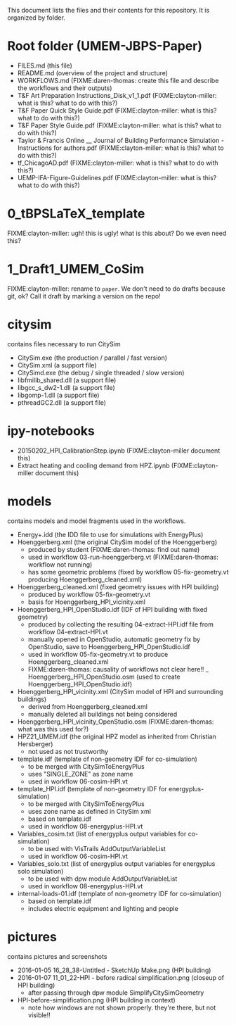 This document lists the files and their contents for this repository. It is organized by folder.

# Root folder (UMEM-JBPS-Paper)

- FILES.md (this file)
- README.md (overview of the project and structure)
- WORKFLOWS.md (FIXME:daren-thomas: create this file and describe the workflows and their outputs)
- T&F Art Preparation Instructions_Disk_v1_1.pdf (FIXME:clayton-miller: what is this? what to do with this?)
- T&F Paper Quick Style Guide.pdf (FIXME:clayton-miller: what is this? what to do with this?)
- T&F Paper Style Guide.pdf (FIXME:clayton-miller: what is this? what to do with this?)
- Taylor & Francis Online __ Journal of Building Performance Simulation - Instructions for authors.pdf (FIXME:clayton-miller: what is this? what to do with this?)
- tf_ChicagoAD.pdf (FIXME:clayton-miller: what is this? what to do with this?)
- UEMP-IFA-Figure-Guidelines.pdf (FIXME:clayton-miller: what is this? what to do with this?)

# 0_tBPSLaTeX_template

FIXME:clayton-miller: ugh! this is ugly! what is this about? Do we even need this?

# 1_Draft1_UMEM_CoSim

FIXME:clayton-miller: rename to `paper`. We don't need to do drafts because git, ok? Call it draft by marking a version on the repo!


# citysim

contains files necessary to run CitySim

- CitySim.exe (the production / parallel / fast version)
- CitySim.xml (a support file)
- CitySimd.exe (the debug / single threaded / slow version)
- libfmilib_shared.dll (a support file)
- libgcc_s_dw2-1.dll (a support file)
- libgomp-1.dll (a support file)
- pthreadGC2.dll (a support file)

# ipy-notebooks

- 20150202_HPI_CalibrationStep.ipynb (FIXME:clayton-miller document this)
- Extract heating and cooling demand from HPZ.ipynb (FIXME:clayton-miller document this)

# models

contains models and model fragments used in the workflows.

- Energy+.idd (the IDD file to use for simulations with EnergyPlus)
- Hoenggerberg.xml (the original CitySim model of the Hoenggerberg)
  - produced by student (FIXME:daren-thomas: find out name)
  - used in workflow 03-run-hoenggerberg.vt (FIXME:daren-thomas: workflow not running)
  - has some geometric problems (fixed by workflow 05-fix-geometry.vt producing Hoenggerberg_cleaned.xml)
- Hoenggerberg_cleaned.xml (fixed geometry issues with HPI building)
  - produced by workflow 05-fix-geometry.vt
  - basis for Hoenggerberg_HPI_vicinity.xml
- Hoenggerberg_HPI_OpenStudio.idf (IDF of HPI building with fixed geometry)
  - produced by collecting the resulting 04-extract-HPI.idf file from workflow 04-extract-HPI.vt
  - manually opened in OpenStudio, automatic geometry fix by OpenStudio, save to Hoenggerberg_HPI_OpenStudio.idf
  - used in workflow 05-fix-geometry.vt to produce Hoenggerberg_cleaned.xml
  - FIXME:daren-thomas: causality of workflows not clear here!!
_ Hoenggerberg_HPI_OpenStudio.osm (used to create Hoenggerberg_HPI_OpenStudio.idf)
- Hoenggerberg_HPI_vicinity.xml (CitySim model of HPI and surrounding buildings)
  - derived from Hoenggerberg_cleaned.xml
  - manually deleted all buildings not being considered
- Hoenggerberg_HPI_vicinity_OpenStudio.osm (FIXME:daren-thomas: what was this used for?)
- HPZ21_UMEM.idf (the original HPZ model as inherited from Christian Hersberger)
  - not used as not trustworthy
- template.idf (template of non-geometry IDF for co-simulation)
  - to be merged with CitySimToEnergyPlus
  - uses "SINGLE_ZONE" as zone name
  - used in workflow 06-cosim-HPI.vt
- template_HPI.idf (template of non-geometry IDF for energyplus-simulation)
  - to be merged with CitySimToEnergyPlus
  - uses zone name as defined in CitySim xml
  - based on template.idf
  - used in workflow 08-energyplus-HPI.vt
- Variables_cosim.txt (list of energyplus output variables for co-simulation)
  - to be used with VisTrails AddOutputVariableList
  - used in workflow 06-cosim-HPI.vt
- Variables_solo.txt (list of energyplus output variables for energyplus solo simulation)
  - to be used with dpw module AddOutputVariableList
  - used in workflow 08-energyplus-HPI.vt
- internal-loads-01.idf (template of non-geometry IDF for co-simulation)
  - based on template.idf
  - includes electric equipment and lighting and people


# pictures

contains pictures and screenshots

- 2016-01-05 16_28_38-Untitled - SketchUp Make.png (HPI building)
- 2016-01-07 11_01_22-HPI - before radical simplification.png (closeup of HPI building)
  - after passing through dpw module SimplifyCitySimGeometry 
- HPI-before-simplification.png (HPI building in context)
  - note how windows are not shown properly. they're there, but not visible!!

